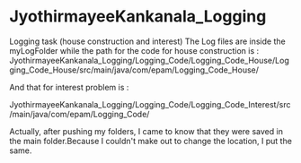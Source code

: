 # JyothirmayeeKankanala_Logging
Logging task (house construction and interest)
The Log files are inside the myLogFolder while the path for the code for house construction is :
JyothirmayeeKankanala_Logging/Logging_Code/Logging_Code_House/Logging_Code_House/src/main/java/com/epam/Logging_Code_House/
 
 
 And that for interest problem is :
 
 JyothirmayeeKankanala_Logging/Logging_Code/Logging_Code_Interest/src/main/java/com/epam/Logging_Code/
 
 Actually, after pushing my folders, I came to know that they were saved in the main folder.Because I couldn't make out to change the location,
 I put the same.

